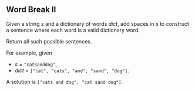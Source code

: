 ## Word Break II

Given a string *s* and a dictionary of words *dict*, add spaces in *s* to construct a sentence where each word is a valid dictionary word.

Return all such possible sentences.

For example, given

* *s* = `"catsanddog"`,
* *dict* = `["cat", "cats", "and", "sand", "dog"]`.

A solution is `["cats and dog", "cat sand dog"]`.